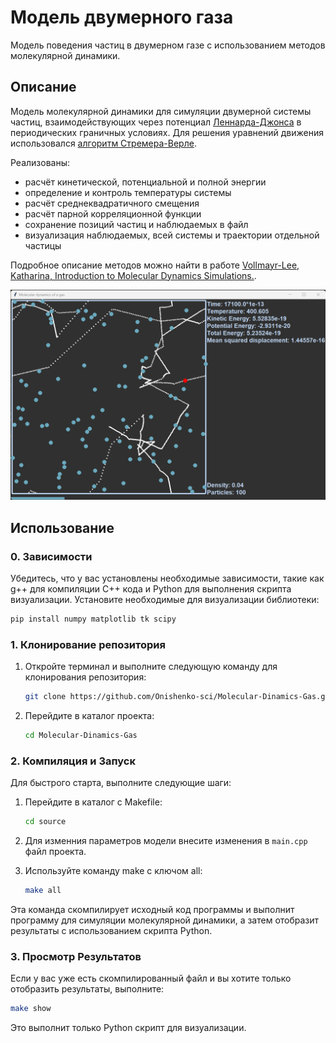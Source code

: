 # Модель двумерного газа

Модель поведения частиц в двумерном газе с использованием методов молекулярной динамики. 

## Описание

Модель молекулярной динамики для симуляции двумерной системы частиц, взаимодействующих через потенциал [Леннарда-Джонса](https://en.wikipedia.org/wiki/Lennard-Jones_potential) в периодических граничных условиях. Для решения уравнений движения использовался [алгоритм
Стремера-Верле](https://en.wikipedia.org/wiki/Verlet_integration).

Реализованы:
- расчёт кинетической, потенциальной и полной энергии
- определение и контроль температуры системы
- расчёт среднеквадратичного смещения
- расчёт парной корреляционной функции
- сохранение позиций частиц и наблюдаемых в файл
- визуализация наблюдаемых, всей системы и траектории отдельной частицы

Подробное описание методов можно найти в работе [Vollmayr-Lee, Katharina, Introduction to Molecular Dynamics Simulations.](https://www.researchgate.net/publication/318567658_Introduction_to_Molecular_Dynamics_Simulation).


![Main window](https://github.com/Onishenko-sci/Molecular-Dinamics-Gas/blob/main/Window.png)


## Использование


### 0. Зависимости
Убедитесь, что у вас установлены необходимые зависимости, такие как g++ для компиляции C++ кода и Python для выполнения скрипта визуализации. Установите необходимые для визуализации библиотеки:

```bash
pip install numpy matplotlib tk scipy
```
    
### 1. Клонирование репозитория

1. Откройте терминал и выполните следующую команду для клонирования репозитория:

    ```bash
    git clone https://github.com/Onishenko-sci/Molecular-Dinamics-Gas.git
    ```


2. Перейдите в каталог проекта:

    ```bash
    cd Molecular-Dinamics-Gas
    ```

### 2. Компиляция и Запуск

Для быстрого старта, выполните следующие шаги:

1. Перейдите в каталог с Makefile:

    ```bash
    cd source
    ```
    
2. Для изменния параметров модели внесите изменения в ```main.cpp``` файл проекта.

3. Используйте команду make с ключом all:

    ```bash
    make all
    ```

Эта команда скомпилирует исходный код программы и выполнит программу для симуляции молекулярной динамики, а затем отобразит результаты с использованием скрипта Python. 

### 3. Просмотр Результатов

Если у вас уже есть скомпилированный файл и вы хотите только отобразить результаты, выполните:

```bash
make show
```

Это выполнит только  Python скрипт для визуализации.

